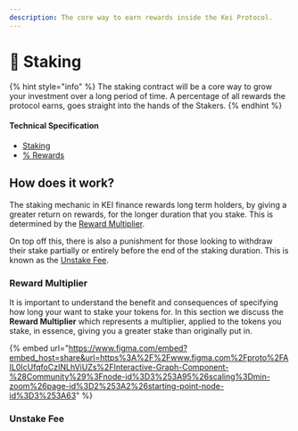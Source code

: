 ```yaml
---
description: The core way to earn rewards inside the Kei Protocol.
---
```


# 🌱 Staking

{% hint style="info" %}
The staking contract will be a core way to grow your investment over a long period of time. A percentage of all rewards the protocol earns, goes straight into the hands of the Stakers.
{% endhint %}

#### Technical Specification

* [Staking](../../technicals/kei-contracts/staking.md)
* [% Rewards](../../mechanics/rewards.md)&#x20;

## How does it work?

The staking mechanic in KEI finance rewards long term holders, by giving a greater return on rewards, for the longer duration that you stake. This is determined by the [Reward Multiplier](./#undefined).

On top off this, there is also a punishment for those looking to withdraw their stake partially or entirely before the end of the staking duration. This is known as the [Unstake Fee](./#paper-hands-fee).

### Reward Multiplier

It is important to understand the benefit and consequences of specifying how long your want to stake your tokens for.  In this section we discuss the **Reward Multiplier** which represents a multiplier, applied to the tokens you stake, in essence, giving you a greater stake than originally put in.

{% embed url="https://www.figma.com/embed?embed_host=share&url=https%3A%2F%2Fwww.figma.com%2Fproto%2FAIL0IcUfqfoCzINLhViUZs%2FInteractive-Graph-Component-%28Community%29%3Fnode-id%3D3%253A95%26scaling%3Dmin-zoom%26page-id%3D2%253A2%26starting-point-node-id%3D3%253A63" %}





### Unstake Fee
